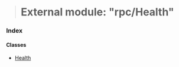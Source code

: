 > # External module: "rpc/Health"

### Index

#### Classes

* [Health](../classes/_rpc_health_.health.md)